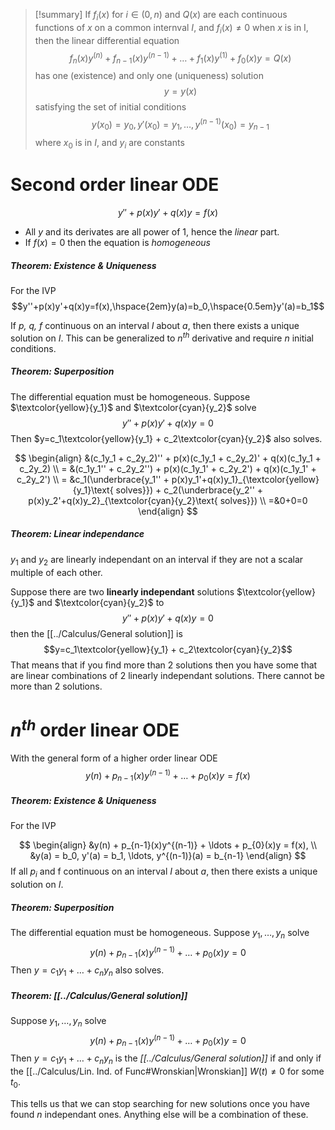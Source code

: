 
> [!summary] 
> If $f_{i}(x)$ for $i \in (0,n)$ and $Q(x)$ are each continuous functions of $x$ on a common internval $I$, and $f_i(x) \neq 0$ when $x$ is in I, then the linear differential equation
> $$f_{n}(x)y^{(n)}+f_{n-1}(x)y^{(n-1)}+\ldots+f_{1}(x)y^{(1)}+f_{0}(x)y=Q(x)$$ 
> has one (existence) and only one (uniqueness) solution
> $$y=y(x)$$
> satisfying the set of initial conditions
> $$y(x_{0}) = y_0, y'(x_{0}) = y_1, \ldots, y^{(n-1)}(x_{0}) = y_{n-1}$$
> where $x_0$ is in $I$, and $y_i$ are constants


# Second order linear ODE

$$y''+p(x)y'+q(x)y=f(x)$$
- All $y$ and its derivates are all power of 1, hence the *linear* part.
- If $f(x)=0$ then the equation is *homogeneous*

##### Theorem: Existence & Uniqueness
For the IVP
$$y''+p(x)y'+q(x)y=f(x),\hspace{2em}y(a)=b_0,\hspace{0.5em}y'(a)=b_1$$

If *p, q, f* continuous on an interval *I* about *a*, then there exists a unique solution on *I*. This can be generalized to $n^{th}$ derivative and require *n* initial conditions.

##### Theorem: Superposition
The differential equation must be homogeneous. Suppose $\textcolor{yellow}{y_1}$ and $\textcolor{cyan}{y_2}$ solve 
$$y''+p(x)y'+q(x)y=0$$
Then $y=c_1\textcolor{yellow}{y_1} + c_2\textcolor{cyan}{y_2}$ also solves.

$$
\begin{align}
&(c_1y_1 + c_2y_2)'' + p(x)(c_1y_1 + c_2y_2)' + q(x)(c_1y_1 + c_2y_2) \\
= &(c_1y_1'' + c_2y_2'') + p(x)(c_1y_1' + c_2y_2') + q(x)(c_1y_1' + c_2y_2') \\
= &c_1(\underbrace{y_1'' + p(x)y_1'+q(x)y_1}_{\textcolor{yellow}{y_1}\text{ solves}}) + c_2(\underbrace{y_2'' + p(x)y_2'+q(x)y_2}_{\textcolor{cyan}{y_2}\text{ solves}}) \\
=&0+0=0
\end{align}
$$

##### Theorem: Linear independance
$y_1$ and $y_2$ are linearly independant on an interval if they are not a scalar multiple of each other.

Suppose there are two __linearly independant__ solutions $\textcolor{yellow}{y_1}$ and $\textcolor{cyan}{y_2}$ to 
$$y''+p(x)y'+q(x)y=0$$
then the [[../Calculus/General solution]] is 
$$y=c_1\textcolor{yellow}{y_1} + c_2\textcolor{cyan}{y_2}$$
That means that if you find more than 2 solutions then you have some that are linear combinations of 2 linearly independant solutions. There cannot be more than 2 solutions.

# $n^{th}$ order linear ODE
With the general form of a higher order linear ODE
$$y(n) + p_{n-1}(x)y^{(n-1)} + \ldots + p_{0}(x)y = f(x)$$

##### Theorem: Existence & Uniqueness
For the IVP

$$
\begin{align}
&y(n) + p_{n-1}(x)y^{(n-1)} + \ldots + p_{0}(x)y = f(x), \\
&y(a) = b_0, y'(a) = b_1, \ldots, y^{(n-1)}(a) = b_{n-1}
\end{align}
$$
If all $p_{i}$ and f continuous on an interval *I* about *a*, then there exists a unique solution on *I*.

##### Theorem: Superposition

The differential equation must be homogeneous. Suppose $y_1, \ldots, y_n$ solve 
$$y(n) + p_{n-1}(x)y^{(n-1)} + \ldots + p_{0}(x)y =0$$
Then $y=c_1y_1 + \ldots + c_ny_n$ also solves.


##### Theorem: [[../Calculus/General solution]]
Suppose $y_1, \ldots, y_n$ solve 
$$y(n) + p_{n-1}(x)y^{(n-1)} + \ldots + p_{0}(x)y =0$$
Then $y=c_1y_1 + \ldots + c_ny_n$ is the *[[../Calculus/General solution]]* if and only if the [[../Calculus/Lin. Ind. of Func#Wronskian|Wronskian]] $W(t) \neq 0$ for some $t_0$.

This tells us that we can stop searching for new solutions once you have found *n* independant ones. Anything else will be a combination of these.